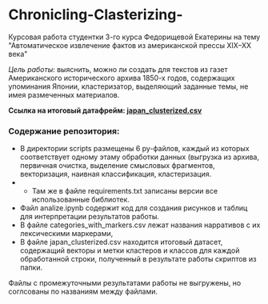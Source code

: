 # Chronicling-Clasterizing-
Курсовая работа студентки 3-го курса  Федорищевой Екатерины на тему "Автоматическое извлечение фактов из американской прессы XIX–XX века"

_Цель работы_: выяснить, можно ли создать для текстов из газет Американского исторического архива 1850-х годов, содержащих упоминания Японии, кластеризатор, выделяющий заданные темы, не имея размеченных материалов.

**Ссылка на итоговый датафрейм: [japan_clusterized.csv](https://drive.google.com/file/d/1rFj3fmCGCEmb0xjHgFImM5bhOfD2aMwJ/view?usp=sharing)**

### Содержание репозитория:

* В директории scripts размещены 6 py-файлов, каждый из которых соответствует одному этаму обработки данных (выгрузка из архива, первичная очистка, выделение смысловых фрагментов, векторизация, наивная классификация, кластеризация.
* * Там же в файле requirements.txt записаны версии все использованные библиотек.
* Файл analize.ipynb содержит код для создания рисунков и таблиц для интерпретации результатов работы.
* В файле categories_with_markers.csv лежат названия нарративов с их лексическими маркерами,
* В файле japan_clusterized.csv находится итоговый датасет, содержащий векторы и метки кластеров и классов для каждой обработанной строки, полученный в результате работы скриптов из папки.

Файлы с промежуточными результатами работы не выгружены, но соглсованы по названиям между файлами. 
